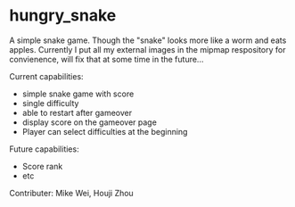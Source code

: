 # hungry_snake
A simple snake game.
Though the "snake" looks more like a worm and eats apples.
Currently I put all my external images in the mipmap respository for convienence, will fix that at some time in the future...

Current capabilities:
  * simple snake game with score
  * single difficulty
  * able to restart after gameover
   * display score on the gameover page
  * Player can select difficulties at the beginning
  
Future capabilities:
  * Score rank
  * etc
 
Contributer: Mike Wei, Houji Zhou
